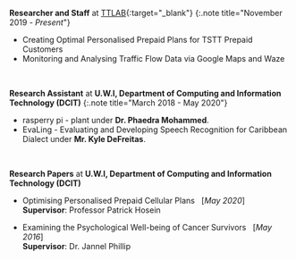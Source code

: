 **Researcher and Staff** at [TTLAB](http://lab.tt/){:target="_blank"}
{:.note title="November 2019 - _Present_"}

- Creating Optimal Personalised Prepaid Plans for TSTT Prepaid Customers
- Monitoring and Analysing Traffic Flow Data via Google Maps and Waze

&nbsp;

**Research Assistant** at **U.W.I, Department of Computing and Information Technology (DCIT)**
{:.note title="March 2018 - May 2020"}

- rasperry pi - plant under **Dr. Phaedra Mohammed**.
- EvaLing - Evaluating and Developing Speech Recognition for Caribbean Dialect under **Mr. Kyle DeFreitas**.    

&nbsp;

**Research Papers** at **U.W.I, Department of Computing and Information Technology (DCIT)**

- Optimising Personalised Prepaid Cellular Plans &nbsp; [_May 2020_] <br>
**Supervisor**: Professor Patrick Hosein

- Examining the Psychological Well-being of Cancer Survivors &nbsp; [_May 2016_] <br>
**Supervisor**: Dr. Jannel Phillip
